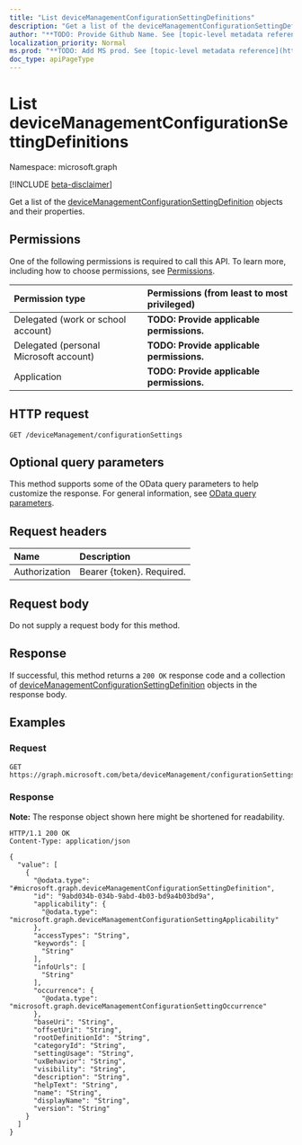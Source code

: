 ```yaml
---
title: "List deviceManagementConfigurationSettingDefinitions"
description: "Get a list of the deviceManagementConfigurationSettingDefinition objects and their properties."
author: "**TODO: Provide Github Name. See [topic-level metadata reference](https://msgo.azurewebsites.net/add/document/guidelines/metadata.html#topic-level-metadata)**"
localization_priority: Normal
ms.prod: "**TODO: Add MS prod. See [topic-level metadata reference](https://msgo.azurewebsites.net/add/document/guidelines/metadata.html#topic-level-metadata)**"
doc_type: apiPageType
---
```


# List deviceManagementConfigurationSettingDefinitions
Namespace: microsoft.graph

[!INCLUDE [beta-disclaimer](../../includes/beta-disclaimer.md)]

Get a list of the [deviceManagementConfigurationSettingDefinition](../resources/devicemanagementconfigurationsettingdefinition.md) objects and their properties.

## Permissions
One of the following permissions is required to call this API. To learn more, including how to choose permissions, see [Permissions](/graph/permissions-reference).

|Permission type|Permissions (from least to most privileged)|
|:---|:---|
|Delegated (work or school account)|**TODO: Provide applicable permissions.**|
|Delegated (personal Microsoft account)|**TODO: Provide applicable permissions.**|
|Application|**TODO: Provide applicable permissions.**|

## HTTP request

<!-- {
  "blockType": "ignored"
}
-->
``` http
GET /deviceManagement/configurationSettings
```

## Optional query parameters
This method supports some of the OData query parameters to help customize the response. For general information, see [OData query parameters](/graph/query-parameters).

## Request headers
|Name|Description|
|:---|:---|
|Authorization|Bearer {token}. Required.|

## Request body
Do not supply a request body for this method.

## Response

If successful, this method returns a `200 OK` response code and a collection of [deviceManagementConfigurationSettingDefinition](../resources/devicemanagementconfigurationsettingdefinition.md) objects in the response body.

## Examples

### Request
<!-- {
  "blockType": "request",
  "name": "list_devicemanagementconfigurationsettingdefinition"
}
-->
``` http
GET https://graph.microsoft.com/beta/deviceManagement/configurationSettings
```


### Response
**Note:** The response object shown here might be shortened for readability.
<!-- {
  "blockType": "response",
  "truncated": true,
  "@odata.type": "Collection(microsoft.graph.deviceManagementConfigurationSettingDefinition)"
}
-->
``` http
HTTP/1.1 200 OK
Content-Type: application/json

{
  "value": [
    {
      "@odata.type": "#microsoft.graph.deviceManagementConfigurationSettingDefinition",
      "id": "9abd034b-034b-9abd-4b03-bd9a4b03bd9a",
      "applicability": {
        "@odata.type": "microsoft.graph.deviceManagementConfigurationSettingApplicability"
      },
      "accessTypes": "String",
      "keywords": [
        "String"
      ],
      "infoUrls": [
        "String"
      ],
      "occurrence": {
        "@odata.type": "microsoft.graph.deviceManagementConfigurationSettingOccurrence"
      },
      "baseUri": "String",
      "offsetUri": "String",
      "rootDefinitionId": "String",
      "categoryId": "String",
      "settingUsage": "String",
      "uxBehavior": "String",
      "visibility": "String",
      "description": "String",
      "helpText": "String",
      "name": "String",
      "displayName": "String",
      "version": "String"
    }
  ]
}
```

